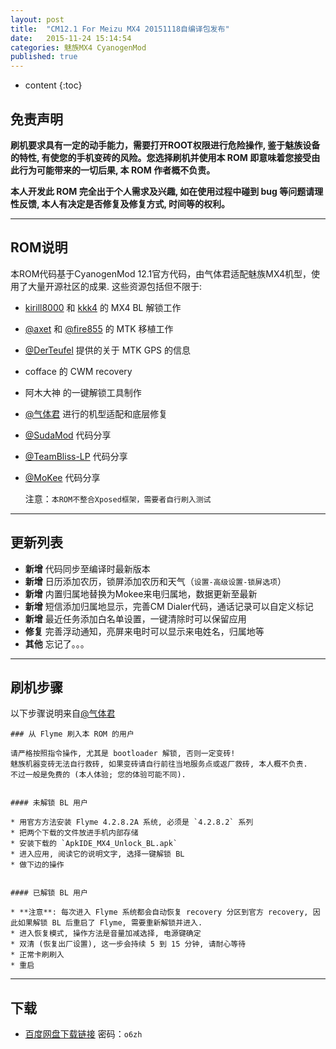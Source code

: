 ```yaml
---
layout: post
title:  "CM12.1 For Meizu MX4 20151118自编译包发布"
date:   2015-11-24 15:14:54
categories: 魅族MX4 CyanogenMod
published: true
---
```


* content
{:toc}

## 免责声明

**刷机要求具有一定的动手能力，需要打开ROOT权限进行危险操作, 鉴于魅族设备的特性, 有使您的手机变砖的风险。您选择刷机并使用本 ROM 即意味着您接受由此行为可能带来的一切后果, 本 ROM 作者概不负责。**


**本人开发此 ROM 完全出于个人需求及兴趣, 如在使用过程中碰到 bug 等问题请理性反馈, 本人有决定是否修复及修复方式, 时间等的权利。**

---

## ROM说明

本ROM代码基于CyanogenMod 12.1官方代码，由气体君适配魅族MX4机型，使用了大量开源社区的成果. 这些资源包括但不限于:

* [kirill8000](http://4pda.ru/forum/index.php?showuser=4461476) 和 [kkk4](http://4pda.ru/forum/index.php?showuser=610367) 的 MX4 BL 解锁工作
* [@axet](https://github.com/axet) 和 [@fire855](https://github.com/fire855) 的 MTK 移植工作
* [@DerTeufel](https://github.com/DerTeufel) 提供的关于 MTK GPS 的信息
* cofface 的 CWM recovery
* 阿木大神 的一键解锁工具制作
* [@气体君](https://github.com/xen0n) 进行的机型适配和底层修复
* [@SudaMod](https://github.com/SudaMod) 代码分享
* [@TeamBliss-LP](https://github.com/TeamBliss-LP) 代码分享
* [@MoKee](https://github.com/MoKee) 代码分享

	注意：`本ROM不整合Xposed框架，需要者自行刷入测试`

---

## 更新列表

* **新增** 代码同步至编译时最新版本
* **新增** 日历添加农历，锁屏添加农历和天气（`设置-高级设置-锁屏选项`）
* **新增** 内置归属地替换为Mokee来电归属地，数据更新至最新
* **新增** 短信添加归属地显示，完善CM Dialer代码，通话记录可以自定义标记
* **新增** 最近任务添加白名单设置，一键清除时可以保留应用
* **修复** 完善浮动通知，亮屏来电时可以显示来电姓名，归属地等
* **其他** 忘记了。。。

---

## 刷机步骤

以下步骤说明来自[@气体君](https://github.com/xen0n)

```
### 从 Flyme 刷入本 ROM 的用户

请严格按照指令操作, 尤其是 bootloader 解锁, 否则一定变砖!
魅族机器变砖无法自行救砖, 如果变砖请自行前往当地服务点或返厂救砖, 本人概不负责.
不过一般是免费的 (本人体验; 您的体验可能不同).


#### 未解锁 BL 用户

* 用官方方法安装 Flyme 4.2.8.2A 系统, 必须是 `4.2.8.2` 系列
* 把两个下载的文件放进手机内部存储
* 安装下载的 `ApkIDE_MX4_Unlock_BL.apk`
* 进入应用, 阅读它的说明文字, 选择一键解锁 BL
* 做下边的操作


#### 已解锁 BL 用户

* **注意**: 每次进入 Flyme 系统都会自动恢复 recovery 分区到官方 recovery, 因此如果解锁 BL 后重启了 Flyme, 需要重新解锁并进入.
* 进入恢复模式, 操作方法是音量加减选择, 电源键确定
* 双清 (恢复出厂设置), 这一步会持续 5 到 15 分钟, 请耐心等待
* 正常卡刷刷入
* 重启

```

---

## 下载

* [百度网盘下载链接](http://pan.baidu.com/s/1c0mHPg0) 密码：`o6zh`





